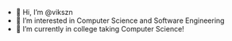 - 👋 Hi, I’m @vikszn
- 👀 I’m interested in Computer Science and Software Engineering
- 🌱 I’m currently in college taking Computer Science!
<!---
vikszn/vikszn is a ✨ special ✨ repository because its `README.md` (this file) appears on your GitHub profile.
You can click the Preview link to take a look at your changes.
--->
